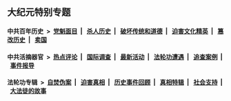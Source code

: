 ## 大纪元特别专题

#### 中共百年历史 &nbsp;>&nbsp; [党魁面目](indexes/nf1176107/README.md?06210430) &nbsp;| &nbsp; [杀人历史](indexes/nf1176106/README.md?06210430) &nbsp;| &nbsp; [破坏传统和道德](indexes/nf1176106/README.md?06210430) &nbsp;| &nbsp; [迫害文化精英](indexes/nf1176111/README.md?06210430) &nbsp;| &nbsp; [篡改历史](indexes/nf1176115/README.md?06210430) &nbsp;| &nbsp; [卖国](indexes/nf1176117/README.md?06210430) 

#### 中共活摘器官 &nbsp;>&nbsp; [热点评论](indexes/nf5879/README.md?06210430) &nbsp;| &nbsp; [国际调查](indexes/nf5947/README.md?06210430) &nbsp;| &nbsp; [最新活动](indexes/nf5883/README.md?06210430) &nbsp;| &nbsp; [法轮功遭遇](indexes/nf5881/README.md?06210430) &nbsp;| &nbsp; [追查案例](indexes/nf5880/README.md?06210430) &nbsp;| &nbsp; [事件报导](indexes/nf5877/README.md?06210430) 

#### 法轮功专辑 &nbsp;>&nbsp; [自焚伪案](indexes/nf5562/README.md?06210430) &nbsp;| &nbsp; [迫害真相](indexes/nf4379/README.md?06210430) &nbsp;| &nbsp; [历史事件回顾](indexes/nf5793/README.md?06210430) &nbsp;| &nbsp; [真相特辑](indexes/nf4389/README.md?06210430) &nbsp;| &nbsp; [社会支持](indexes/nf4386/README.md?06210430) &nbsp;| &nbsp; [大法徒的故事](indexes/nf1147481/README.md?06210430) 
